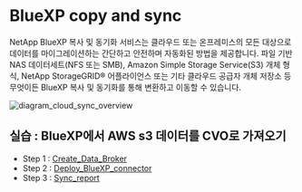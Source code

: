 # BlueXP copy and sync
NetApp BlueXP 복사 및 동기화 서비스는 클라우드 또는 온프레미스의 모든 대상으로 데이터를 마이그레이션하는 간단하고 안전하며 자동화된 방법을 제공합니다. 
파일 기반 NAS 데이터세트(NFS 또는 SMB), Amazon Simple Storage Service(S3) 개체 형식, NetApp StorageGRID® 어플라이언스 또는 기타 클라우드 공급자 개체 저장소 등 무엇이든 BlueXP 복사 및 동기화를 통해 변환하고 이동할 수 있습니다.

![diagram_cloud_sync_overview](https://docs.netapp.com/us-en/bluexp-copy-sync/media/diagram_cloud_sync_overview.png)

## 실습 : BlueXP에서 AWS s3 데이터를 CVO로 가져오기
- Step 1 : [Create_Data_Broker](./Create_Data_Broker.md)
- Step 2 : [Deploy_BlueXP_connector](./Create_Sync_relationship.md)
- Step 3 : [Sync_report](./Sync_report.md)